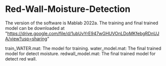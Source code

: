 # Red-Wall-Moisture-Detection


The version of the software is Mablab 2022a.
The training and final trained model can be downloaded at "https://drive.google.com/file/d/1ubUvYrE947wGHUVOnLDoMKfebgRDnUJA/view?usp=sharing"

train_WATER.mat: The model for training. 
water_model.mat: The final trained model for detect moisture.
redwall_model.mat: The final trained model for detect red wall.


